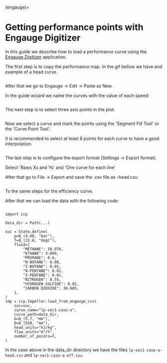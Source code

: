 (engauge)=
# Getting performance points with Engauge Digitizer

In this guide we describe how to load a performance curve using the [Engauge Digitizer](https://markummitchell.github.io/engauge-digitizer/) application.

The first step is to copy the performance map. In the gif bellow we have and example of a head curve.

```{image} ../_static/img/step1.gif
```
After that we go to Engauge -> Edit -> Paste as New.

In the guide wizard we name the curves with the value of each speed:

```{image} ../_static/img/step2.gif
```

The next step is to select three axis points in the plot:

```{image} ../_static/img/step3.gif
```


Now we select a curve and mark the points using the 'Segment Fill Tool' or the 'Curve Point Tool'.

It is recommended to select at least 8 points for each curve to have a good interpolation.

```{image} ../_static/img/step4.gif
```

The last step is to configure the export format (Settings -> Export format).

Select 'Raws Xs and Ys' and 'One curve for each line'

After that go to File -> Export and save the .csv file as <curve-name>-head.csv.

```{image} ../_static/img/step5.gif
```

To the same steps for the efficiency curve.

After that we can load the data with the following code:

```{code-block} python3

import ccp

data_dir = Path(...)

suc = State.define(
    p=Q_(4.08, "bar"),
    T=Q_(33.6, "degC"),
    fluid={
        "METHANE": 58.976,
        "ETHANE": 3.099,
        "PROPANE": 0.6,
        "N-BUTANE": 0.08,
        "I-BUTANE": 0.05,
        "N-PENTANE": 0.01,
        "I-PENTANE": 0.01,
        "NITROGEN": 0.55,
        "HYDROGEN SULFIDE": 0.02,
        "CARBON DIOXIDE": 36.605,
    },
)
imp = ccp.Impeller.load_from_engauge_csv(
    suc=suc,
    curve_name="lp-sec1-caso-a",
    curve_path=data_dir,
    b=Q_(5.7, "mm"),
    D=Q_(550, "mm"),
    head_units="kJ/kg",
    flow_units="m³/h",
    number_of_points=7,
)
```

In the case above in the data_dir directory we have the files `lp-sec1-caso-a-head.csv` and `lp-sec1-caso-a-eff.csv`.